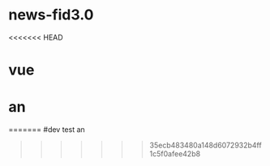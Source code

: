 # news-fid3.0
<<<<<<< HEAD
# vue
# an 
=======
#dev test an 

>>>>>>> 35ecb483480a148d6072932b4ff1c5f0afee42b8

